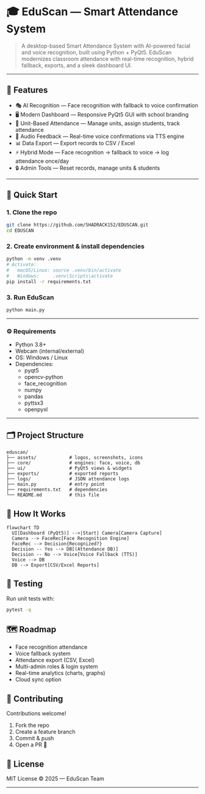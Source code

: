 # 🎓 EduScan — Smart Attendance System

> A desktop-based Smart Attendance System with AI-powered facial and voice recognition, built using Python + PyQt5. 
> EduScan modernizes classroom attendance with real-time recognition, hybrid fallback, exports, and a sleek dashboard UI.

---

## 📌 Features
- 🎭 AI Recognition — Face recognition with fallback to voice confirmation
- 🖥️ Modern Dashboard — Responsive PyQt5 GUI with school branding
- 📂 Unit-Based Attendance — Manage units, assign students, track attendance
- 🔔 Audio Feedback — Real-time voice confirmations via TTS engine
- 📊 Data Export — Export records to CSV / Excel
- ⚡ Hybrid Mode — Face recognition → fallback to voice → log attendance once/day
- 🔒 Admin Tools — Reset records, manage units & students

---

## 🚀 Quick Start

### 1. Clone the repo
```bash
git clone https://github.com/SHADRACK152/EDUSCAN.git
cd EDUSCAN
```

### 2. Create environment & install dependencies
```bash
python -m venv .venv
# Activate:
#   macOS/Linux: source .venv/bin/activate
#   Windows:     .venv\Scripts\activate
pip install -r requirements.txt
```

### 3. Run EduScan
```bash
python main.py
```

---

### ⚙️ Requirements
- Python 3.8+
- Webcam (internal/external)
- OS: Windows / Linux
- Dependencies:
  - pyqt5
  - opencv-python
  - face_recognition
  - numpy
  - pandas
  - pyttsx3
  - openpyxl

---

## 🗂️ Project Structure
```
eduscan/
├── assets/            # logos, screenshots, icons
├── core/              # engines: face, voice, db
├── ui/                # PyQt5 views & widgets
├── exports/           # exported reports
├── logs/              # JSON attendance logs
├── main.py            # entry point
├── requirements.txt   # dependencies
└── README.md          # this file
```

## 🔄 How It Works
```mermaid
flowchart TD
  UI[Dashboard (PyQt5)] -->|Start| Camera[Camera Capture]
  Camera --> FaceRec[Face Recognition Engine]
  FaceRec --> Decision{Recognized?}
  Decision -- Yes --> DB[(Attendance DB)]
  Decision -- No --> Voice[Voice Fallback (TTS)]
  Voice --> DB
  DB --> Export[CSV/Excel Reports]
```

## 🧪 Testing
Run unit tests with:
```bash
pytest -q
```

## 🗺️ Roadmap
- Face recognition attendance
- Voice fallback system
- Attendance export (CSV, Excel)
- Multi-admin roles & login system
- Real-time analytics (charts, graphs)
- Cloud sync option

## 🤝 Contributing
Contributions welcome!
1. Fork the repo
2. Create a feature branch
3. Commit & push
4. Open a PR 🎉

## 📄 License
MIT License © 2025 — EduScan Team

---

